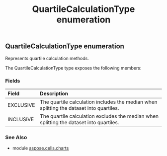 ﻿---
title: QuartileCalculationType enumeration
second_title: Aspose.Cells for Python via .NET API References
description: 
type: docs
weight: 600
url: /aspose.cells.charts/quartilecalculationtype/
is_root: false
---

## QuartileCalculationType enumeration

Represents quartile calculation methods.



The QuartileCalculationType type exposes the following members:

### Fields
| Field | Description |
| :- | :- |
| EXCLUSIVE | The quartile calculation includes the median when splitting the dataset into quartiles. |
| INCLUSIVE | The quartile calculation excludes the median when splitting the dataset into quartiles. |



### See Also
* module [aspose.cells.charts](..)
